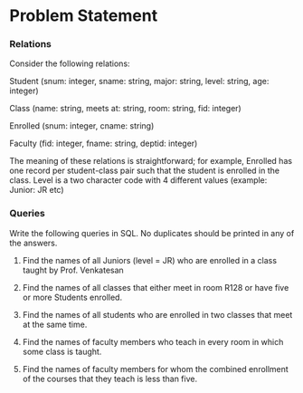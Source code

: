 Problem Statement
=================

### Relations

Consider the following relations:

Student (snum: integer, sname: string, major: string, level: string, age: integer)

Class (name: string, meets at: string, room: string, fid: integer)

Enrolled (snum: integer, cname: string)

Faculty (fid: integer, fname: string, deptid: integer)


The meaning of these relations is straightforward; for example, Enrolled has one record per student-class pair
such that the student is enrolled in the class. Level is a two character code with 4 different values (example:
Junior: JR etc)

### Queries

Write the following queries in SQL. No duplicates should be printed in any of the answers.

1. Find the names of all Juniors (level = JR) who are enrolled in a class taught by Prof. Venkatesan

2. Find the names of all classes that either meet in room R128 or have five or more Students enrolled.

3. Find the names of all students who are enrolled in two classes that meet at the same time.

4. Find the names of faculty members who teach in every room in which some class is taught.

5. Find the names of faculty members for whom the combined enrollment of the courses that they teach is less
than five.
